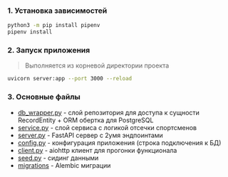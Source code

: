 ### 1. Установка зависимостей

```bash
python3 -m pip install pipenv
pipenv install
```

### 2. Запуск приложения

> Выполняется из корневой директории проекта

```bash
uvicorn server:app --port 3000 --reload
```

### 3. Основные файлы
- [db_wrapper.py](db_wrapper.py) - слой репозитория для доступа к сущности RecordEntity + ORM обертка для PostgreSQL
- [service.py](service.py) - слой сервиса с логикой отсечки спортсменов
- [server.py](server.py) - FastAPI сервер с 2умя эндпоинтами
- [config.py](config.py) - конфигурация приложения (строка подключения к БД)
- [client.py](client.py) - aiohttp клиент для прогонки функционала
- [seed.py](seed.py) - сидинг данными
- [migrations](migrations) - Alembic миграции
